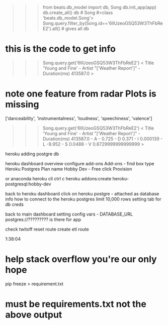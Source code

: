 >>> from beats.db_model import db, Song
>>> db.init_app(app)
>>> db.create_all()
>>> db #<SQLAlchemy engine=sqlite:///C:\Users\jeffr\mystuff\data-science\beats\song.sqlite3>
>>> Song #<class 'beats.db_model.Song'>
>>> Song.query.filter_by(Song.id=='6llUzeoGSQ53W3ThFbReE2').all() # gives all db


# this is the code to get info
>>> Song.query.get('6llUzeoGSQ53W3ThFbReE2')
< Title  'Young and Fine' - Artist  "['Weather Report']" - Duration(ms) 413587.0 >

# note one feature from radar Plots is missing
['danceability',  'instrumentalness', 'loudness', 'speechiness',  'valence'] 


>>> Song.query.get('6llUzeoGSQ53W3ThFbReE2')
< Title  'Young and Fine' - Artist  "['Weather Report']" - Duration(ms) 413587.0 - A - 0.725 - D  0.371 - I 0.000139 - L -9.952 - S 0.0488 - V 0.6729999999999999 >



heroku adding postgre db

heroku dashboard
overview
configure add-ons
Add-ons - find box type Heroku Postgres
Plan name Hobby Dev - Free
click Provision

or anaconda heroku cli
ctrl c
heroku addons:create heroku-postgresql:hobby-dev

back to heroku dashboard
click on heroku postgre - attached as database
info how to connect to the heroku postgres
limit 10,000 rows
setting tab for db creds

back to main dashboard 
setting
config vars - DATABASE_URL  postgres://????????? is there for app



check twitoff reset route
create etl route

1:38:04

# help stack overflow you're our only hope
 pip freeze > requirement.txt

# must be requirements.txt not the above output
